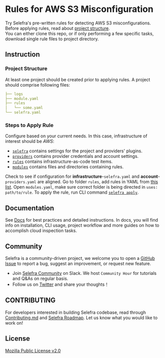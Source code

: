 # Rules for AWS S3 Misconfiguration

Try Selefra's pre-written rules for detecting AWS S3 misconfigurations. Before applying rules, read about [project structure](https://selefra.io/docs/project-structure/overview/).  
You can either clone this repo, or if only performing a few specific tasks, download single rule files to project directory.

## Instruction
### Project Structure
At least one project should be created prior to applying rules. A project should comprise following files:
```YAML
├── logs
├── module.yaml
├── rules
│   └── some.yaml
└── selefra.yaml
```
### Steps to Apply Rule
Configure based on your current needs. In this case, infrastructure of interest should be *AWS*:

- [`selefra`](https://selefra.io/docs/project-structure/infrastructure) contains settings for the project and providers' plugins.
- [`providers`](https://selefra.io/docs/project-structure/providers) contains provider credentials and account settings.
- [`rules`](https://selefra.io/docs/project-structure/rules)  contains infrastructure-as-code test items.
- [`modules`](https://selefra.io/docs/project-structure/modules)  contains files and directories containing rules.

Check to see if configuration for **infrastructure**-`selefra.yaml` and **account**-`providers.yaml` are aligned. Go to folder `rules`, add rules in YAML from [this list](https://github.com/selefra/rules-aws-misconfigure-s3/tree/main/rules/s3). Open `modules.yaml`, make sure correct folder is being directed in `uses: path/to/rule`. To apply the rule, run CLI command [`selefra apply`](https://selefra.io/docs/selefra-cli/create-project/#apply).

## Documentation

See [Docs](https://selefra.io/docs) for best practices and detailed instructions. In docs, you will find info on installation, CLI usage, project workflow and more guides on how to accomplish cloud inspection tasks.

## Community

Selefra is a community-driven project, we welcome you to open a [GitHub Issue](https://github.com/selefra/selefra/issues/new/choose) to report a bug, suggest an improvement, or request new feature.

-  Join [Selefra Community](https://selefra.slack.com) on Slack. We host `Community Hour` for tutorials and Q&As on regular basis.
-  Follow us on [Twitter](https://twitter.com/SelefraCorp) and share your thoughts！

## CONTRIBUTING

For developers interested in building Selefra codebase, read through [Contributing.md](https://github.com/selefra/selefra/blob/main/CONTRIBUTING.md) and [Selefra Roadmap](https://github.com/orgs/selefra/projects/1). 
Let us know what you would like to work on!

## License

[Mozilla Public License v2.0](https://github.com/selefra/selefra/blob/main/LICENSE)
